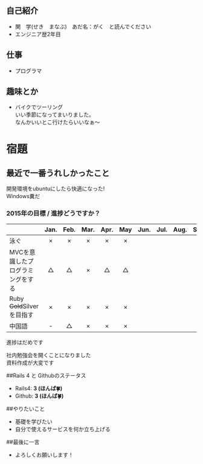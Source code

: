 ﻿## 自己紹介

- 関　学(せき　まなぶ)　あだ名：がく　と読んでください
- エンジニア歴2年目

## 仕事
- プログラマ

## 趣味とか
- バイクでツーリング  
いい季節になってまいりました。  
なんかいいとこ行けたらいいなぁ～

# 宿題 
## 最近で一番うれしかったこと
開発環境をubuntuにしたら快適になった!  
Windows糞だ

### 2015年の目標 / 進捗どうですか？
|                                     |Jan.|Feb.|Mar.|Apr.|May|Jun.|Jul.|Aug.|Sep.|Oct.|Nov.|Dec.|
|:----------------------------------- |:--:|:--:|:--:|:--:|:--:|:--:|:--:|:--:|:--:|:--:|:--:|:--:|
|泳ぐ                                 | ×  | ×  |  ×  |  ×  |  ×  |    |    |    |    |    |    |    |
|MVCを意識したプログラミングをする    | △  | △  |  ×  |  △  |  △  |    |    |    |    |    |    |    |
|Ruby ~~Gold~~Silverを目指す                     | ×  | ×  |  ×  |  ×  |  ×  |    |    |    |    |    |    |    |
|中国語                               | -  | △  |  ×  |  ×  |  ×  |    |    |    |    |    |    |    |


進捗はだめです  
  
社内勉強会を開くことになりました  
資料作成が大変です  


##Rails 4 と Githubのステータス

- Rails4: **3 (ほんば:four_leaf_clover:)**
- Github: **3 (ほんば:four_leaf_clover:)**

##やりたいこと

- 基礎を学びたい
- 自分で使えるサービスを何か立ち上げる

##最後に一言

- よろしくお願いします！ 
